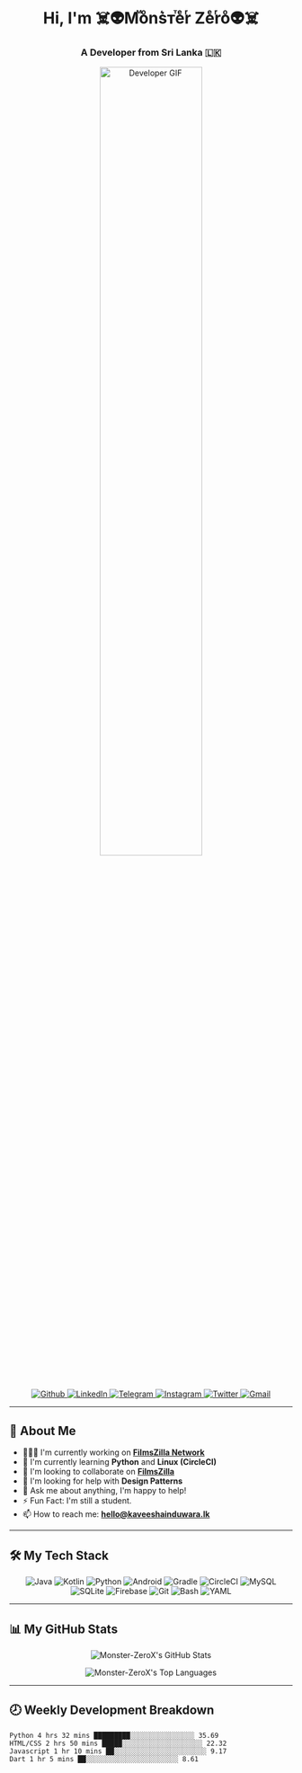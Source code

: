 <h1 align="center">Hi, I'm ☠️👽Mⷨoͦns͛ᴛⷮeͤrͬ Zeͤrͬoͦ👽☠️</h1>
<h3 align="center">A Developer from Sri Lanka 🇱🇰</h3>

<p align="center">
  <img src="https://i.pinimg.com/originals/e4/26/70/e426702edf874b181aced1e2fa5c6cde.gif" alt="Developer GIF" width="60%">
</p>

<p align="center">
  <a href="https://github.com/Monster-ZeroX">
    <img alt="Github" src="https://img.shields.io/badge/GitHub-100000?style=for-the-badge&logo=github&logoColor=white">
  </a>
  <a href="https://www.linkedin.com/in/ImKaveesha/">
    <img alt="LinkedIn" src="https://img.shields.io/badge/LinkedIn-0A66C2?style=for-the-badge&logo=linkedin&logoColor=white">
  </a>
  <a href="https://t.me/Monster_ZeroX">
    <img alt="Telegram" src="https://img.shields.io/badge/Telegram-26A5E4?style=for-the-badge&logo=telegram&logoColor=white">
  </a>
  <a href="https://www.instagram.com/kaveeshainduwara.lk/">
    <img alt="Instagram" src="https://img.shields.io/badge/Instagram-E4405F?style=for-the-badge&logo=instagram&logoColor=white">
  </a>
  <a href="https://twitter.com/ImKaveesha">
    <img alt="Twitter" src="https://img.shields.io/badge/Twitter-1DA1F2?style=for-the-badge&logo=twitter&logoColor=white">
  </a>
  <a href="mailto:hello@kaveeshainduwara.lk">
    <img alt="Gmail" src="https://img.shields.io/badge/Gmail-D14836?style=for-the-badge&logo=gmail&logoColor=white">
  </a>
</p>

---

## 🚀 About Me

-   👨🏽‍💻 I'm currently working on **[FilmsZilla Network](https://filmszilla.com/)**
-   🌱 I'm currently learning **Python** and **Linux (CircleCI)**
-   🤝 I'm looking to collaborate on **[FilmsZilla](https://filmszilla.com)**
-   🤔 I'm looking for help with **Design Patterns**
-   💬 Ask me about anything, I'm happy to help!
-   ⚡ Fun Fact: I'm still a student.
-   📫 How to reach me: **hello@kaveeshainduwara.lk**

---

## 🛠️ My Tech Stack

<p align="center">
  <img alt="Java" src="https://img.shields.io/badge/Java-ED8B00?style=for-the-badge&logo=openjdk&logoColor=white">
  <img alt="Kotlin" src="https://img.shields.io/badge/Kotlin-7F52FF?style=for-the-badge&logo=kotlin&logoColor=white">
  <img alt="Python" src="https://img.shields.io/badge/Python-3776AB?style=for-the-badge&logo=python&logoColor=white">
  <img alt="Android" src="https://img.shields.io/badge/Android-3DDC84?style=for-the-badge&logo=android&logoColor=white">
  <img alt="Gradle" src="https://img.shields.io/badge/Gradle-02303A?style=for-the-badge&logo=gradle&logoColor=white">
  <img alt="CircleCI" src="https://img.shields.io/badge/CircleCI-343434?style=for-the-badge&logo=circleci&logoColor=white">
  <img alt="MySQL" src="https://img.shields.io/badge/MySQL-4479A1?style=for-the-badge&logo=mysql&logoColor=white">
  <img alt="SQLite" src="https://img.shields.io/badge/SQLite-003B57?style=for-the-badge&logo=sqlite&logoColor=white">
  <img alt="Firebase" src="https://img.shields.io/badge/Firebase-FFCA28?style=for-the-badge&logo=firebase&logoColor=black">
  <img alt="Git" src="https://img.shields.io/badge/Git-F05032?style=for-the-badge&logo=git&logoColor=white">
  <img alt="Bash" src="https://img.shields.io/badge/Bash-4EAA25?style=for-the-badge&logo=gnu-bash&logoColor=white">
  <img alt="YAML" src="https://img.shields.io/badge/YAML-CA1736?style=for-the-badge&logo=yaml&logoColor=white">
</p>

---

## 📊 My GitHub Stats

<p align="center">
  <img align="center" src="https://github-readme-stats.vercel.app/api?username=Monster-ZeroX&show_icons=true&hide_border=true&theme=tokyonight" alt="Monster-ZeroX's GitHub Stats" />
</p>
<p align="center">
  <img align="center" src="https://github-readme-stats.vercel.app/api/top-langs/?username=Monster-ZeroX&layout=compact&hide_border=true&theme=tokyonight" alt="Monster-ZeroX's Top Languages" />
</p>

---

## 🕗 Weekly Development Breakdown

```text
Python 4 hrs 32 mins █████████░░░░░░░░░░░░░░░░ 35.69
HTML/CSS 2 hrs 50 mins █████░░░░░░░░░░░░░░░░░░░░ 22.32
Javascript 1 hr 10 mins ██░░░░░░░░░░░░░░░░░░░░░░░ 9.17
Dart 1 hr 5 mins ██░░░░░░░░░░░░░░░░░░░░░░░ 8.61
